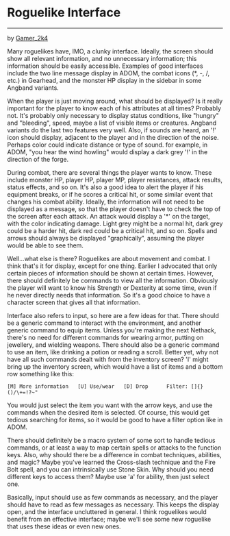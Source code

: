 # Roguelike Interface

---

by [Gamer_2k4](../../../developer/gamer_2k4.md)  

Many roguelikes have, IMO, a clunky interface. Ideally, the screen should show all relevant information, and no unnecessary information; this information should be easily accessible. Examples of good interfaces include the two line message display in ADOM, the combat icons (*, -, /, etc.) in Gearhead, and the monster HP display in the sidebar in some Angband variants.  

When the player is just moving around, what should be displayed? Is it really important for the player to know each of his attributes at all times? Probably not. It's probably only necessary to display status conditions, like "hungry" and "bleeding", speed, maybe a list of visible items or creatures. Angband variants do the last two features very well. Also, if sounds are heard, an '!' icon should display, adjacent to the player and in the direction of the noise. Perhaps color could indicate distance or type of sound. for example, in ADOM, "you hear the wind howling" would display a dark grey '!' in the direction of the forge.  

During combat, there are several things the player wants to know. These include monster HP, player HP, player MP, player resistances, attack results, status effects, and so on. It's also a good idea to alert the player if his equipment breaks, or if he scores a critical hit, or some similar event that changes his combat ability. Ideally, the information will not need to be displayed as a message, so that the player doesn't have to check the top of the screen after each attack. An attack would display a '*' on the target, with the color indicating damage. Light grey might be a normal hit, dark grey could be a harder hit, dark red could be a critical hit, and so on. Spells and arrows should always be displayed "graphically", assuming the player would be able to see them.  

Well...what else is there? Roguelikes are about movement and combat. I think that's it for display, except for one thing. Earlier I advocated that only certain pieces of information should be shown at certain times. However, there should definitely be commands to view all the information. Obviously the player will want to know his Strength or Dexterity at some time, even if he never directly needs that information. So it's a good choice to have a character screen that gives all that information.  

Interface also refers to input, so here are a few ideas for that. There should be a generic command to interact with the environment, and another generic command to equip items. Unless you're making the next Nethack, there's no need for different commands for wearing armor, putting on jewellery, and wielding weapons. There should also be a generic command to use an item, like drinking a potion or reading a scroll. Better yet, why not have all such commands dealt with from the inventory screen? 'I' might bring up the inventory screen, which would have a list of items and a bottom row something like this:  

```text
[M] More information   [U] Use/wear   [D] Drop      Filter: []{}()/\+=!?~"
```  

You would just select the item you want with the arrow keys, and use the commands when the desired item is selected. Of course, this would get tedious searching for items, so it would be good to have a filter option like in ADOM.  

There should definitely be a macro system of some sort to handle tedious commands, or at least a way to map certain spells or attacks to the function keys. Also, why should there be a difference in combat techniques, abilities, and magic? Maybe you've learned the Cross-slash technique and the Fire Bolt spell, and you can intrinsically use Stone Skin. Why should you need different keys to access them? Maybe use 'a' for ability, then just select one.  

Basically, input should use as few commands as necessary, and the player should have to read as few messages as necessary. This keeps the display open, and the interface uncluttered in general. I think roguelikes would benefit from an effective interface; maybe we'll see some new roguelike that uses these ideas or even new ones.
